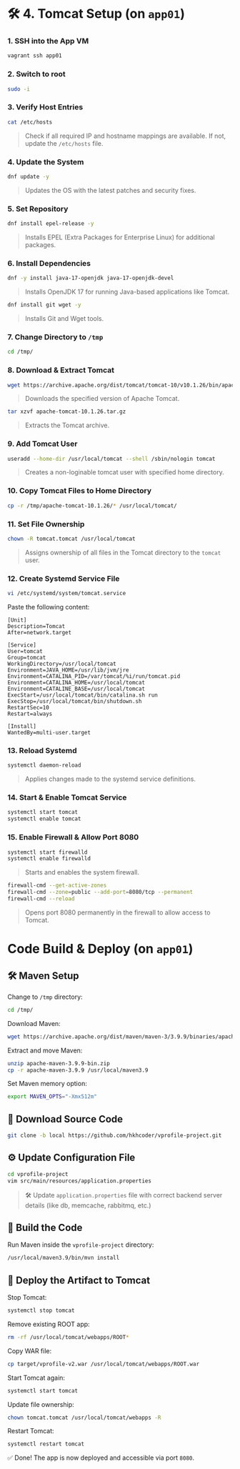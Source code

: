 # 🛠️ 4. Tomcat Setup (on `app01`)

### 1. SSH into the App VM

```bash
vagrant ssh app01
```

### 2. Switch to root

```bash
sudo -i
```

### 3. Verify Host Entries

```bash
cat /etc/hosts
```
> Check if all required IP and hostname mappings are available. If not, update the `/etc/hosts` file.

### 4. Update the System

```bash
dnf update -y
```
> Updates the OS with the latest patches and security fixes.

### 5. Set Repository

```bash
dnf install epel-release -y
```
> Installs EPEL (Extra Packages for Enterprise Linux) for additional packages.

### 6. Install Dependencies

```bash
dnf -y install java-17-openjdk java-17-openjdk-devel
```
> Installs OpenJDK 17 for running Java-based applications like Tomcat.

```bash
dnf install git wget -y
```
> Installs Git and Wget tools.

### 7. Change Directory to `/tmp`

```bash
cd /tmp/
```

### 8. Download & Extract Tomcat

```bash
wget https://archive.apache.org/dist/tomcat/tomcat-10/v10.1.26/bin/apache-tomcat-10.1.26.tar.gz
```
> Downloads the specified version of Apache Tomcat.

```bash
tar xzvf apache-tomcat-10.1.26.tar.gz
```
> Extracts the Tomcat archive.

### 9. Add Tomcat User

```bash
useradd --home-dir /usr/local/tomcat --shell /sbin/nologin tomcat
```
> Creates a non-loginable tomcat user with specified home directory.

### 10. Copy Tomcat Files to Home Directory

```bash
cp -r /tmp/apache-tomcat-10.1.26/* /usr/local/tomcat/
```

### 11. Set File Ownership

```bash
chown -R tomcat.tomcat /usr/local/tomcat
```
> Assigns ownership of all files in the Tomcat directory to the `tomcat` user.

### 12. Create Systemd Service File

```bash
vi /etc/systemd/system/tomcat.service
```
Paste the following content:

```
[Unit]
Description=Tomcat
After=network.target

[Service]
User=tomcat
Group=tomcat
WorkingDirectory=/usr/local/tomcat
Environment=JAVA_HOME=/usr/lib/jvm/jre
Environment=CATALINA_PID=/var/tomcat/%i/run/tomcat.pid
Environment=CATALINA_HOME=/usr/local/tomcat
Environment=CATALINE_BASE=/usr/local/tomcat
ExecStart=/usr/local/tomcat/bin/catalina.sh run
ExecStop=/usr/local/tomcat/bin/shutdown.sh
RestartSec=10
Restart=always

[Install]
WantedBy=multi-user.target
```

### 13. Reload Systemd

```bash
systemctl daemon-reload
```
> Applies changes made to the systemd service definitions.

### 14. Start & Enable Tomcat Service

```bash
systemctl start tomcat
systemctl enable tomcat
```

### 15. Enable Firewall & Allow Port 8080

```bash
systemctl start firewalld
systemctl enable firewalld
```
> Starts and enables the system firewall.

```bash
firewall-cmd --get-active-zones
firewall-cmd --zone=public --add-port=8080/tcp --permanent
firewall-cmd --reload
```
> Opens port 8080 permanently in the firewall to allow access to Tomcat.


# Code Build & Deploy (on `app01`)

## 🛠 Maven Setup

Change to `/tmp` directory:

```bash
cd /tmp/
```

Download Maven:

```bash
wget https://archive.apache.org/dist/maven/maven-3/3.9.9/binaries/apache-maven-3.9.9-bin.zip
```

Extract and move Maven:

```bash
unzip apache-maven-3.9.9-bin.zip
cp -r apache-maven-3.9.9 /usr/local/maven3.9
```

Set Maven memory option:

```bash
export MAVEN_OPTS="-Xmx512m"
```

## 📁 Download Source Code

```bash
git clone -b local https://github.com/hkhcoder/vprofile-project.git
```

## ⚙️ Update Configuration File

```bash
cd vprofile-project
vim src/main/resources/application.properties
```

> 🛠 Update `application.properties` file with correct backend server details (like db, memcache, rabbitmq, etc.)

## 🧱 Build the Code

Run Maven inside the `vprofile-project` directory:

```bash
/usr/local/maven3.9/bin/mvn install
```

## 🚀 Deploy the Artifact to Tomcat

Stop Tomcat:

```bash
systemctl stop tomcat
```

Remove existing ROOT app:

```bash
rm -rf /usr/local/tomcat/webapps/ROOT*
```

Copy WAR file:

```bash
cp target/vprofile-v2.war /usr/local/tomcat/webapps/ROOT.war
```

Start Tomcat again:

```bash
systemctl start tomcat
```

Update file ownership:

```bash
chown tomcat.tomcat /usr/local/tomcat/webapps -R
```

Restart Tomcat:

```bash
systemctl restart tomcat
```

✅ Done! The app is now deployed and accessible via port `8080`.

